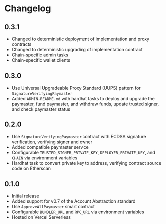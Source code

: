 # Changelog

## 0.3.1

- Changed to deterministic deployment of implementation and proxy contracts
- Changed to deterministic upgrading of implementation contract
- Chain-specific admin tasks
- Chain-specific wallet clients

## 0.3.0

- Use Universal Upgradeable Proxy Standard (UUPS) pattern for `SignatureVerifyingPaymaster`
- Added `ADMIN-README.md` with hardhat tasks to deploy and upgrade the paymaster, fund paymaster, and withdraw funds, update trusted signer, and check paymaster status

## 0.2.0

- Use `SignatureVerifyingPaymaster` contract with ECDSA signature verification, verifying signer and owner
- Added compatible paymaster service
- Configurable `TRUSTED_SIGNER_PRIVATE_KEY`, `DEPLOYER_PRIVATE_KEY`, and `CHAIN` via environment variables
- Hardhat task to convert private key to address, verifying contract source code on Etherscan

## 0.1.0

- Initial release
- Added support for v0.7 of the Account Abstraction standard
- Use `ApproveAllPaymaster` smart contract
- Configurable `BUNDLER_URL` and `RPC_URL` via environment variables
- Hosted on Vercel Serverless
